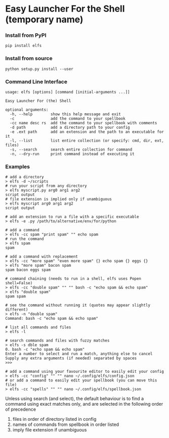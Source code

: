 # Easy Launcher For the Shell (temporary name)
### Install from PyPI
```
pip install elfs
```
### Install from source
```
python setup.py install --user
```
### Command Line Interface
```
usage: elfs [options] [command [initial-arguments ...]]

Easy Launcher For (the) Shell

optional arguments:
  -h, --help        show this help message and exit
  -c                add the command to your spellbook
  -cc name desc rs  add the command to your spellbook with comments
  -d path           add a directory path to your config
  -e .ext path      add an extension and the path to an executable for it
  -l, --list        list entire collection (or specify: cmd, dir, ext, files)
  -s, --search      search entire collection for command
  -n, --dry-run     print command instead of executing it
```
### Examples
```fish
# add a directory
> elfs -d ~/scripts
# run your script from any directory
> elfs myscript.py arg0 arg1 arg2
script output
# file extension is implied only if unambiguous
> elfs myscript arg0 arg1 arg2
script output
```
```fish
# add an extension to run a file with a specific executable
> elfs -e .py /path/to/alternative/env/for/python
```
```fish
# add a command
> elfs -cc spam "print spam" "" echo spam
# run the command
> elfs spam
spam
```
```fish
# add a command with replacement
> elfs -cc "more spam" "even more spam" {} echo spam {} eggs {}
> elfs "more spam" bacon spam
spam bacon eggs spam
```
```fish
# command chaining (needs to run in a shell, elfs uses Popen shell=False)
> elfs -cc "double spam" "" "" bash -c "echo spam && echo spam"
> elfs "double spam"
spam spam
```
```fish
# see the command without running it (quotes may appear slightly different)
> elfs -n "double spam"
Command: bash -c "echo spam && echo spam"
```
```fish
# list all commands and files
> elfs -l
```
```fish
# search commands and files with fuzzy matches
> elfs -s dble spam
0. bash -c "echo spam && echo spam"
Enter a number to select and run a match, anything else to cancel
Supply any extra arguments (if needed) separated by spaces
>>> 
```
```fish
# add a command using your favourite editor to easily edit your config
> elfs -cc "config" "" "" nano ~/.config/elfs/config.json
# or add a command to easily edit your spellbook (you can move this file)
> elfs -cc "spells" "" "" nano ~/.config/elfs/spellbook.json
```
Unless using search (and select), the default behaviour is to find a command using exact matches only, and are selected in the following order of precedence
1. files in order of directory listed in config
2. names of commands from spellbook in order listed
3. imply file extension if unambiguous
